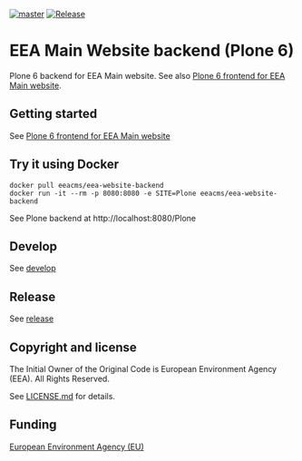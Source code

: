 
[![master](https://ci.eionet.europa.eu/buildStatus/icon?job=plone/eea-website-backend/master)](https://ci.eionet.europa.eu/blue/organizations/jenkins/plone%2Feea-website-backend/activity/)
[![Release](https://img.shields.io/docker/v/eeacms/eea-website-backend?sort=semver)](https://hub.docker.com/r/eeacms/eea-website-backend/tags)


# EEA Main Website backend (Plone 6)

Plone 6 backend for EEA Main website. See also [Plone 6 frontend for EEA Main website](https://github.com/eea/eea-website-frontend).

## Getting started

See [Plone 6 frontend for EEA Main website](https://github.com/eea/eea-website-frontend)

## Try it using Docker

    docker pull eeacms/eea-website-backend
    docker run -it --rm -p 8080:8080 -e SITE=Plone eeacms/eea-website-backend

See Plone backend at http://localhost:8080/Plone

## Develop

See [develop](https://github.com/eea/eea-website-backend/tree/master/develop)

## Release

See [release](https://github.com/eea/eea-website-backend/tree/master/RELEASE.md)

## Copyright and license

The Initial Owner of the Original Code is European Environment Agency (EEA).
All Rights Reserved.

See [LICENSE.md](https://github.com/eea/eea-website-backend/blob/master/LICENSE.md) for details.

## Funding

[European Environment Agency (EU)](http://eea.europa.eu)
